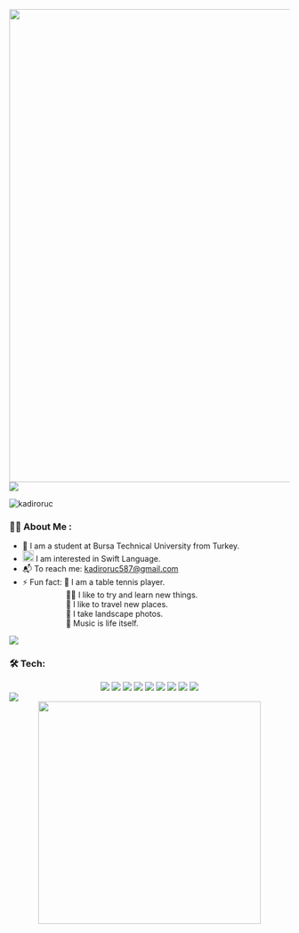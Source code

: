 <div id="header" align="center">
<img src="https://github.com/kadiroruc/kadiroruc/assets/92309764/76a03b87-f8bf-45b4-b0b0-fc1a76184099" width="850"/>
</div>

<img src="https://user-images.githubusercontent.com/74038190/212284100-561aa473-3905-4a80-b561-0d28506553ee.gif" />

 

<p align="left"> <img src="https://komarev.com/ghpvc/?username=kadiroruc&label=Profile%20views&color=ff0f32&style=flat" alt="kadiroruc" /></p>

### :man_technologist: About Me :
 
  - :school: I am a student at Bursa Technical University from Turkey.
  - <img src="https://media.giphy.com/media/3oKIPic2BnoVZkRla8/giphy.gif?cid=ecf05e47c0sfv41q6nyebtdfw4ztpj7oao1tdg3vczfp7e2e&ep=v1_stickers_search&rid=giphy.gif&ct=s" width="20">  I am interested in Swift Language.
  - 📬 To reach me: kadiroruc587@gmail.com
  - ⚡ Fun fact: 🏓 I am a table tennis player. <br>
  &emsp;&emsp;&emsp;&emsp;&emsp;&nbsp;&nbsp;🤸‍♂️ I like to try and learn new things.  <br>
  &emsp;&emsp;&emsp;&emsp;&emsp;&nbsp;&nbsp;🌆 I like to travel new places. <br>
  &emsp;&emsp;&emsp;&emsp;&emsp;&nbsp;&nbsp;🌄 I take landscape photos. <br>
  &emsp;&emsp;&emsp;&emsp;&emsp;&nbsp;&nbsp;🎵 Music is life itself. <br>
  

<img src="https://user-images.githubusercontent.com/74038190/212284100-561aa473-3905-4a80-b561-0d28506553ee.gif" />

### :hammer_and_wrench: Tech: 
<div align="center">
 <img src="https://img.shields.io/badge/swift-%23FA7343.svg?&style=for-the-badge&logo=swift&logoColor=white" />   <img src="https://img.shields.io/badge/xcode-%231575F9.svg?&style=for-the-badge&logo=xcode&logoColor=white" /> <img src="https://img.shields.io/badge/uikit-%232396F3.svg?&style=for-the-badge&logo=uikit&logoColor=white" /> <img src="https://img.shields.io/badge/css3-%231572B6.svg?&style=for-the-badge&logo=css3&logoColor=white" /> <img src="https://img.shields.io/badge/javascript-%23F7DF1E.svg?&style=for-the-badge&logo=javascript&logoColor=black" /> <img src="https://img.shields.io/badge/php-%23777BB4.svg?&style=for-the-badge&logo=php&logoColor=white" /> <img src="https://img.shields.io/badge/mysql-%234479A1.svg?&style=for-the-badge&logo=mysql&logoColor=white" />
 <img src="https://img.shields.io/badge/java-%23007396.svg?&style=for-the-badge&logo=java&logoColor=white" /> <img src="https://img.shields.io/badge/c-%23A8B9CC.svg?&style=for-the-badge&logo=c&logoColor=black" />

</div>





<img src="https://user-images.githubusercontent.com/74038190/212284100-561aa473-3905-4a80-b561-0d28506553ee.gif" />


<div align=center>
  <img width=400 src= "https://github-readme-stats.vercel.app/api/top-langs/?username=kadiroruc&theme=radical&hide_border=false&include_all_commits=false&count_private=false&layout=compact">
</div

  
</div>
